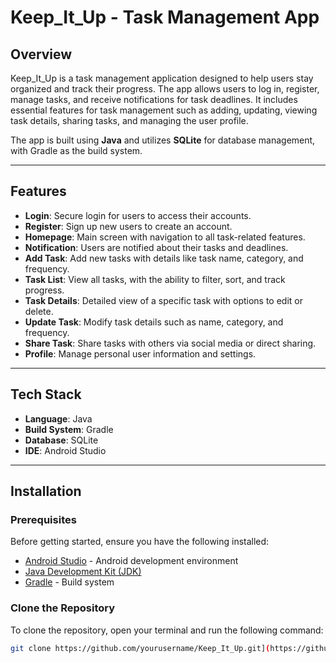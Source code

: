 # Keep_It_Up - Task Management App

## Overview

Keep_It_Up is a task management application designed to help users stay organized and track their progress. The app allows users to log in, register, manage tasks, and receive notifications for task deadlines. It includes essential features for task management such as adding, updating, viewing task details, sharing tasks, and managing the user profile.

The app is built using **Java** and utilizes **SQLite** for database management, with Gradle as the build system.

---

## Features

- **Login**: Secure login for users to access their accounts.
- **Register**: Sign up new users to create an account.
- **Homepage**: Main screen with navigation to all task-related features.
- **Notification**: Users are notified about their tasks and deadlines.
- **Add Task**: Add new tasks with details like task name, category, and frequency.
- **Task List**: View all tasks, with the ability to filter, sort, and track progress.
- **Task Details**: Detailed view of a specific task with options to edit or delete.
- **Update Task**: Modify task details such as name, category, and frequency.
- **Share Task**: Share tasks with others via social media or direct sharing.
- **Profile**: Manage personal user information and settings.

---

## Tech Stack

- **Language**: Java
- **Build System**: Gradle
- **Database**: SQLite
- **IDE**: Android Studio

---

## Installation

### Prerequisites

Before getting started, ensure you have the following installed:

- [Android Studio](https://developer.android.com/studio) - Android development environment
- [Java Development Kit (JDK)](https://www.oracle.com/java/technologies/javase-jdk14-downloads.html)
- [Gradle](https://gradle.org/install/) - Build system

### Clone the Repository

To clone the repository, open your terminal and run the following command:

```bash
git clone https://github.com/yourusername/Keep_It_Up.git](https://github.com/megelclarkchangcoco/KeetItUp_2.0.git

